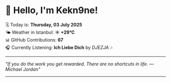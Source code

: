 # 👋 Hello, I'm Kekn9ne!

🗓️ Today is: **Thursday, 03 July 2025**  
🌤️ Weather in Istanbul: **☀️   +29°C**  
📊 GitHub Contributions: **67**  
🎧 Currently Listening: **Ich Liebe Dich** by *DJEZJA* 🎶

---

_"If you do the work you get rewarded. There are no shortcuts in life. — *Michael Jordan*"_

---
